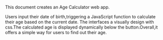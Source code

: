 This document creates an Age Calculator web app.

Users input their date of birth,triggering a JavaScript function to calculate their age based on the current date.
The interfaces a visually design with css.The calculated age is displayed dynamically below the button.Overall,it offers a simple way for users to find out their age.

